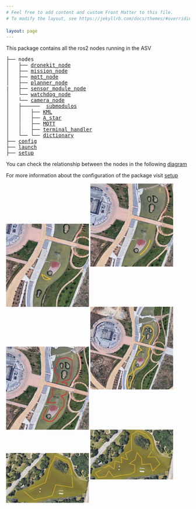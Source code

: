 ```yaml
---
# Feel free to add content and custom Front Matter to this file.
# To modify the layout, see https://jekyllrb.com/docs/themes/#overriding-theme-defaults

layout: page
---
```

This package contains all the ros2 nodes running in the ASV
<pre>
├── nodes
│   ├── <a href="./asv_loyola_us/dronekit_node.html">dronekit_node</a>
│   ├── <a href="./asv_loyola_us/mission_node.html">mission_node</a>
│   ├── <a href="./asv_loyola_us/mqtt_node.html">mqtt_node</a>
│   ├── <a href="./asv_loyola_us/planner_node.html">planner_node</a>
|   ├── <a href="./asv_loyola_us/sensor_module_node.html">sensor_module_node</a>
│   └── <a href="./asv_loyola_us/watchdog_node.html">watchdog_node</a>
│   └── <a href="./asv_loyola_us/camera_node.html">camera_node</a>
│   ├──────  <a href="./asv_loyola_us/submodulos/submodulos.html">submodulos</a>
│   │   ├── <a href="./asv_loyola_us/submodulos/KML.html">KML</a>
│   │   ├── <a href="./asv_loyola_us/submodulos/A_star.html">A_star</a>
│   │   ├── <a href="./asv_loyola_us/submodulos/MQTT.html">MQTT</a>
│   │   ├── <a href="./asv_loyola_us/submodulos/terminal_handler.html">terminal_handler</a>
│   └── └── <a href="./asv_loyola_us/submodulos/dictionary.html">dictionary</a>
├── <a href="./config/config.html">config</a>
├── <a href="./launch/launch.html">launch</a>
├── <a href="./setup.html">setup</a>
</pre>

You can check the relationship between the nodes in the following [diagram](https://drive.google.com/file/d/1oh6L-keFKS1eGakZ9Hyk2_whXmKF11U9/view?usp=sharing)

For more information about the configuration of the package visit [setup](./setup)


<img src="../../miscelaneous/mission1.png" alt="drawing" width="45%" style="vertical-align:middle"/>
<img src="../../miscelaneous/mission2.png" alt="drawing" width="45%"/>


<img src="../../miscelaneous/mission3.png" alt="drawing" width="45%" style="vertical-align:middle"/>
<img src="../../miscelaneous/mission4.png" alt="drawing" width="45%"/>


<img src="../../miscelaneous/alamillo_short.png" alt="drawing" width="45%" style="vertical-align:middle"/>
<img src="../../miscelaneous/alamillo.png" alt="drawing" width="45%"/>



